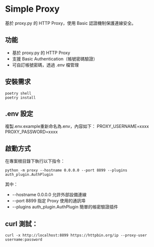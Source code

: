 # Simple Proxy

基於 proxy.py 的 HTTP Proxy，使用 Basic 認證機制保護連線安全。

## 功能
* 基於 proxy.py 的 HTTP Proxy
* 支援 Basic Authentication（帳號密碼驗證）
* 可自訂帳號密碼，透過 .env 檔管理

## 安裝需求
```
poetry shell
poetry install
```

## .env 設定
複製.env.example重新命名為.env，內容如下：
PROXY_USERNAME=xxxx
PROXY_PASSWORD=xxxx


## 啟動方式
在專案根目錄下執行以下指令：
```
python -m proxy --hostname 0.0.0.0 --port 8899 --plugins  auth_plugin.AuthPlugin
```

其中：
* --hostname 0.0.0.0 允許外部設備連線
* --port 8899 指定 Proxy 使用的通訊埠
* --plugins  auth_plugin.AuthPlugin 簡單的帳密驗證插件


## curl 測試：
```
curl -x http://localhost:8899 https://httpbin.org/ip --proxy-user username:password
```